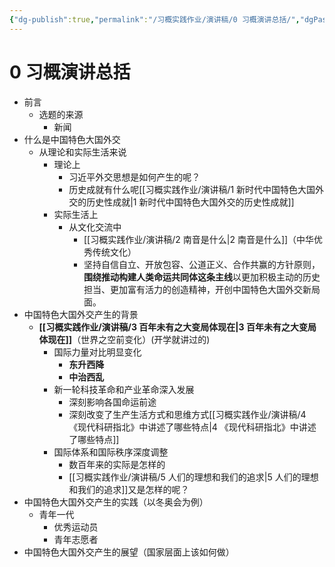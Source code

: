 ```yaml
---
{"dg-publish":true,"permalink":"/习概实践作业/演讲稿/0 习概演讲总括/","dgPassFrontmatter":true}
---
```




# 0 习概演讲总括

- 前言
    - 选题的来源
        - 新闻
- 什么是中国特色大国外交
    - 从理论和实际生活来说
        - 理论上
            - 习近平外交思想是如何产生的呢？
            - 历史成就有什么呢[[习概实践作业/演讲稿/1 新时代中国特色大国外交的历史性成就\|1 新时代中国特色大国外交的历史性成就]]
        - 实际生活上
            - 从文化交流中
                - [[习概实践作业/演讲稿/2 南音是什么\|2 南音是什么]]（中华优秀传统文化）
                - 坚持自信自立、开放包容、公道正义、合作共赢的方针原则，**围绕推动构建人类命运共同体这条主线**以更加积极主动的历史担当、更加富有活力的创造精神，开创中国特色大国外交新局面。
- 中国特色大国外交产生的背景
    - **[[习概实践作业/演讲稿/3 百年未有之大变局体现在\|3 百年未有之大变局体现在]]**（世界之空前变化）(开学就讲过的)
        - 国际力量对比明显变化
            - **东升西降**
            - **中治西乱**
        - 新一轮科技革命和产业革命深入发展
            - 深刻影响各国命运前途
            - 深刻改变了生产生活方式和思维方式[[习概实践作业/演讲稿/4 《现代科研指北》中讲述了哪些特点\|4 《现代科研指北》中讲述了哪些特点]]
        - 国际体系和国际秩序深度调整
            - 数百年来的实际是怎样的
            - [[习概实践作业/演讲稿/5 人们的理想和我们的追求\|5 人们的理想和我们的追求]]又是怎样的呢？
- 中国特色大国外交产生的实践（以冬奥会为例）
    - 青年一代
        - 优秀运动员
        - 青年志愿者
- 中国特色大国外交产生的展望（国家层面上该如何做）


